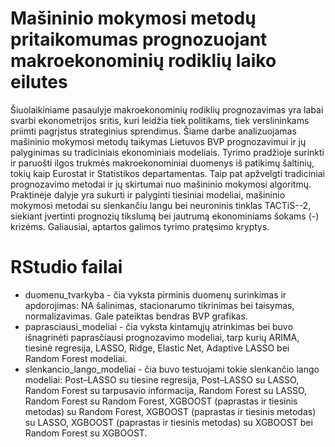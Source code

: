 # Mašininio mokymosi metodų pritaikomumas prognozuojant makroekonominių rodiklių laiko eilutes
Šiuolaikiniame pasaulyje makroekonominių rodiklių prognozavimas yra labai svarbi 
ekonometrijos sritis, kuri leidžia tiek politikams, tiek verslininkams priimti pagrįstus strateginius 
sprendimus. Šiame darbe analizuojamas mašininio mokymosi metodų taikymas Lietuvos BVP prognozavimui ir jų palyginimas su tradiciniais ekonominiais modeliais. Tyrimo pradžioje surinkti ir paruošti ilgos trukmės makroekonominiai duomenys iš patikimų šaltinių, tokių kaip Eurostat ir Statistikos departamentas. Taip pat apžvelgti tradiciniai prognozavimo metodai ir jų skirtumai nuo mašininio mokymosi algoritmų. Praktinėje dalyje yra sukurti ir palyginti tiesiniai modeliai, mašininio mokymosi metodai su slenkančiu langu bei neuroninis tinklas TACTiS--2, siekiant įvertinti prognozių tikslumą bei jautrumą ekonominiams šokams \(-\) krizėms. Galiausiai, aptartos galimos tyrimo pratęsimo kryptys.

# RStudio failai
- duomenu_tvarkyba - čia vyksta pirminis duomenų surinkimas ir apdorojimas: NA šalinimas, stacionarumo tikrinimas bei taisymas, normalizavimas. Gale pateiktas bendras BVP grafikas.
- paprasciausi_modeliai - čia vyksta kintamųjų atrinkimas bei buvo išnagrinėti paprasčiausi prognozavimo modeliai, tarp kurių ARIMA, tiesinė regresija, LASSO, Ridge, Elastic Net, Adaptive LASSO bei Random Forest modeliai. 
- slenkancio_lango_modeliai - čia buvo testuojami tokie slenkančio lango modeliai: Post–LASSO su tiesine regresija, Post–LASSO su LASSO, Random Forest su tarpusavio informacija, Random Forest su LASSO, Random Forest su Random Forest, XGBOOST (paprastas ir tiesinis metodas) su Random Forest, XGBOOST (paprastas ir tiesinis metodas) su LASSO, XGBOOST (paprastas ir tiesinis metodas) su XGBOOST bei Random Forest su XGBOOST.
